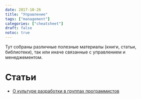 ```yaml
---
date: 2017-10-26
title: "Управление"
tags: ["management"]
categories: ["cheatsheet"]
draft: false
notoc: true
---
```


Тут собраны различные полезные материалы (книги, статьи, библиотеки), так или иначе связанные с 
управлением и менеджементом.

<!--more-->

# Статьи

* [О культуре разработки в группах программистов](https://habrahabr.ru/post/337490/)